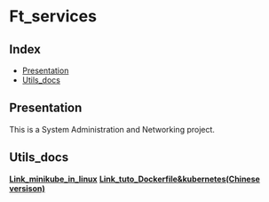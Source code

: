 # Ft_services

## Index

* [Presentation](#Presentation)
* [Utils_docs](#Utils_docs)

## Presentation

This is a System Administration and Networking project.

## Utils_docs

[__Link_minikube_in_linux__](https://www.notion.so/Ft_services-VM-852d4f9b0d9a42c1a2de921e4a2ac417)
[__Link_tuto_Dockerfile&kubernetes(Chinese versison)__](https://yeasy.gitbook.io/docker_practice/setup/kubeadm)